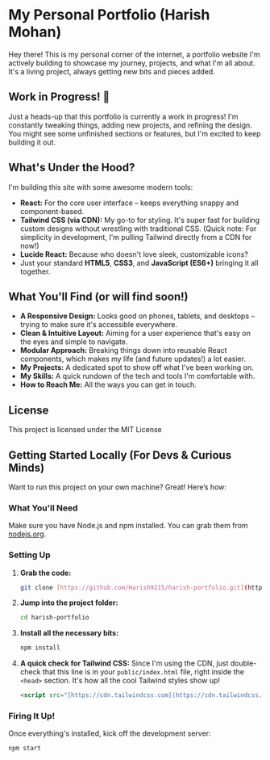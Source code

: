# My Personal Portfolio (Harish Mohan)

Hey there! This is my personal corner of the internet, a portfolio website I'm actively building to showcase my journey, projects, and what I'm all about. It's a living project, always getting new bits and pieces added.

## Work in Progress! 🚧

Just a heads-up that this portfolio is currently a work in progress! I'm constantly tweaking things, adding new projects, and refining the design. You might see some unfinished sections or features, but I'm excited to keep building it out.

## What's Under the Hood?

I'm building this site with some awesome modern tools:

* **React:** For the core user interface – keeps everything snappy and component-based.
* **Tailwind CSS (via CDN):** My go-to for styling. It's super fast for building custom designs without wrestling with traditional CSS. (Quick note: For simplicity in development, I'm pulling Tailwind directly from a CDN for now!)
* **Lucide React:** Because who doesn't love sleek, customizable icons?
* Just your standard **HTML5**, **CSS3**, and **JavaScript (ES6+)** bringing it all together.

## What You'll Find (or will find soon!)

* **A Responsive Design:** Looks good on phones, tablets, and desktops – trying to make sure it's accessible everywhere.
* **Clean & Intuitive Layout:** Aiming for a user experience that's easy on the eyes and simple to navigate.
* **Modular Approach:** Breaking things down into reusable React components, which makes my life (and future updates!) a lot easier.
* **My Projects:** A dedicated spot to show off what I've been working on.
* **My Skills:** A quick rundown of the tech and tools I'm comfortable with.
* **How to Reach Me:** All the ways you can get in touch.

## License

This project is licensed under the MIT License

## Getting Started Locally (For Devs & Curious Minds)

Want to run this project on your own machine? Great! Here’s how:

### What You'll Need

Make sure you have Node.js and npm installed. You can grab them from [nodejs.org](https://nodejs.org/en/download/).

### Setting Up

1.  **Grab the code:**
    ```bash
    git clone [https://github.com/Harish9215/harish-portfolio.git](https://github.com/Harish9215/harish-portfolio.git)
    ```
2.  **Jump into the project folder:**
    ```bash
    cd harish-portfolio
    ```
3.  **Install all the necessary bits:**
    ```bash
    npm install
    ```
4.  **A quick check for Tailwind CSS:**
    Since I'm using the CDN, just double-check that this line is in your `public/index.html` file, right inside the `<head>` section. It's how all the cool Tailwind styles show up!
    ```html
    <script src="[https://cdn.tailwindcss.com](https://cdn.tailwindcss.com)"></script>
    ```

### Firing It Up!

Once everything's installed, kick off the development server:

```bash
npm start
